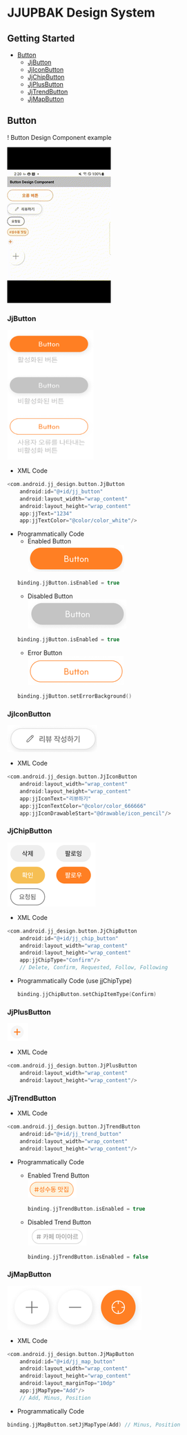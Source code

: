 # JJUPBAK Design System
## Getting Started
- [Button](#button)
    - [JjButton](#jjbutton)
    - [JjIconButton](#jjiconbutton)
    - [JjChipButton](#jjchipbutton)
    - [JjPlusButton](#jjplusbutton)
    - [JjTrendButton](#jjtrendbutton)
    - [JjMapButton](#jjmapbutton)

## Button
! Button Design Component example

![alt text](images/button_test.gif)
### JjButton
<img width = 200px height = 300px src="images/jjbutton.png">

- XML Code
```kotlin
<com.android.jj_design.button.JjButton
    android:id="@+id/jj_button"
    android:layout_width="wrap_content"
    android:layout_height="wrap_content"
    app:jjText="1234"
    app:jjTextColor="@color/color_white"/>
```
- Programmatically Code
    - Enabled Button   
    ![alt text](images/jjbutton_enabled.png)
    ```kotlin
    binding.jjButton.isEnabled = true
    ```
    - Disabled Button   
    ![alt text](images/jjbutton_disabled.png)
    ```kotlin
    binding.jjButton.isEnabled = true
    ```
    - Error Button   
    ![alt text](images/jjbutton_error.png)
    ```kotlin
    binding.jjButton.setErrorBackground()
    ```

### JjIconButton
![alt text](images/jjiconbutton.png)

- XML Code
```kotlin
<com.android.jj_design.button.JjIconButton
    android:layout_width="wrap_content"
    android:layout_height="wrap_content"
    app:jjIconText="리뷰하기"
    app:jjIconTextColor="@color/color_666666"
    app:jjIconDrawableStart="@drawable/icon_pencil"/>
```

### JjChipButton
![alt text](images/jjchipbutton.png)

- XML Code
```kotlin
<com.android.jj_design.button.JjChipButton
    android:id="@+id/jj_chip_button"
    android:layout_width="wrap_content"
    android:layout_height="wrap_content"
    app:jjChipType="Confirm"/>
    // Delete, Confirm, Requested, Follow, Following
```

- Programmatically Code (use jjChipType)
    ```kotlin
    binding.jjChipButton.setChipItemType(Confirm)
    ```

### JjPlusButton
![alt text](images/jjplusbutton.png)

- XML Code
```kotlin
<com.android.jj_design.button.JjPlusButton
    android:layout_width="wrap_content"
    android:layout_height="wrap_content"/>
```

### JjTrendButton

- XML Code
```kotlin
<com.android.jj_design.button.JjTrendButton
    android:id="@+id/jj_trend_button"
    android:layout_width="wrap_content"
    android:layout_height="wrap_content"/>
```

- Programmatically Code
    - Enabled Trend Button   
    ![alt text](images/jjtrendbutton_enabled.png)
        ```kotlin
        binding.jjTrendButton.isEnabled = true
        ```

    - Disabled Trend Button   
    ![alt text](images/jjtrendbutton_disabled.png)
        ```kotlin
        binding.jjTrendButton.isEnabled = false
        ```


### JjMapButton
![alt text](images/jjmapbutton.png)

- XML Code
```kotlin
<com.android.jj_design.button.JjMapButton
    android:id="@+id/jj_map_button"
    android:layout_width="wrap_content"
    android:layout_height="wrap_content"
    android:layout_marginTop="10dp"
    app:jjMapType="Add"/>
    // Add, Minus, Position
```

- Programmatically Code
```kotlin
binding.jjMapButton.setJjMapType(Add) // Minus, Position
```